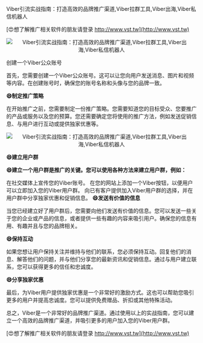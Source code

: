 Viber引流实战指南：打造高效的品牌推广渠道,Viber拉群工具,Viber出海,Viber私信机器人

[😍想了解推广相关软件的朋友请登录 http://www.vst.tw](http://www.vst.tw)

 <center><img src="https://vst.tw/MP4/tuiguang/png/4.png" alt="Viber引流实战指南：打造高效的品牌推广渠道,Viber拉群工具,Viber出海,Viber私信机器人"></center>

创建一个Viber公众账号

首先，您需要创建一个Viber公众账号。这可以让您向用户发送消息、图片和视频等内容。在创建账号时，确保您的账号名称和头像与您的品牌一致。

**😄制定推广策略**

在开始推广之前，您需要制定一份推广策略。您需要知道您的目标受众、您要推广的产品或服务以及您的预算。您还需要确定您将使用的推广方法，例如发送促销信息、与用户进行互动或提供独家优惠等。

 <center><img src="https://vst.tw/MP4/tuiguang/png/3.png" alt="Viber引流实战指南：打造高效的品牌推广渠道,Viber拉群工具,Viber出海,Viber私信机器人"></center>

**😄建立用户群**

**😄建立一个用户群是推广的关键。您可以使用各种方法来建立用户群，例如：**

在社交媒体上宣传您的Viber账号。
在您的网站上添加一个Viber按钮，以便用户可以立即加入您的Viber用户群。
向已有客户提供加入Viber用户群的选择，并在用户群中分享独家优惠和促销信息。
**😄发送有价值的信息**

当您已经建立好了用户群后，您需要向他们发送有价值的信息。您可以发送一些关于您的企业或产品的信息，或者提供一些有趣的内容来吸引用户。确保您的信息有用、有趣并且与您的品牌相关。

**😄保持互动**

如果您想让用户保持关注并维持与他们的联系，您必须保持互动。回复他们的消息、解答他们的问题，并与他们分享您的最新资讯和促销信息。通过与用户建立联系，您可以获得更多的信任和忠诚度。

**😄分享独家优惠**

最后，为Viber用户提供独家优惠是一个非常好的激励方式。这也可以帮助您吸引更多的用户并提高忠诚度。您可以提供免费赠品、折扣或其他特殊活动。

总之，Viber是一个非常好的品牌推广渠道。通过使用以上的实战指南，您可以建立一个高效的品牌推广渠道，并吸引更多的用户加入您的Viber用户群。

[😍想了解推广相关软件的朋友请登录 http://www.vst.tw](http://www.vst.tw)



